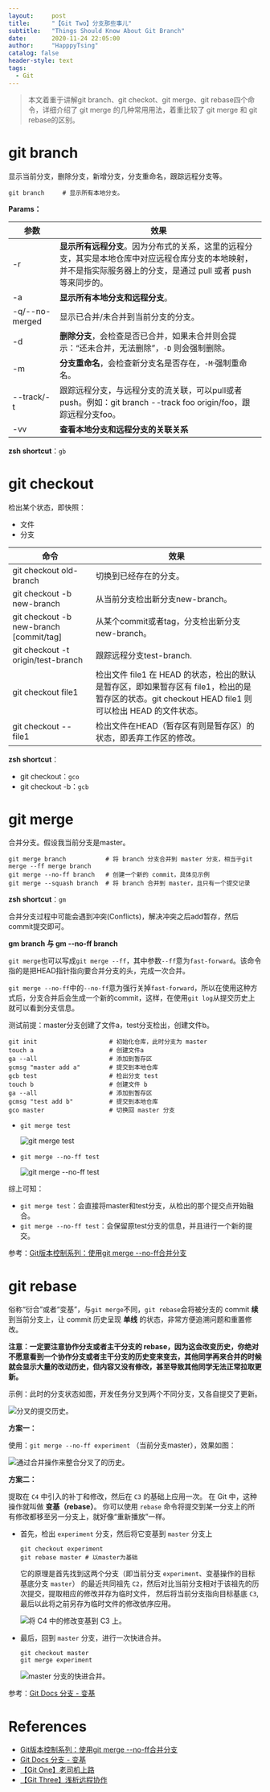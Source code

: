 ```yaml
---
layout:     post
title:      "【Git Two】分支那些事儿"
subtitle:   "Things Should Know About Git Branch"
date:       2020-11-24 22:05:00
author:     "HapppyTsing"
catalog: false
header-style: text
tags:
  - Git
---
```


> 本文着重于讲解git branch、git checkot、git merge、git rebase四个命令，详细介绍了 git merge 的几种常用用法，着重比较了 git merge 和 git rebase的区别。

# git branch

显示当前分支，删除分支，新增分支，分支重命名，跟踪远程分支等。

```shell
git branch     # 显示所有本地分支。 
```

**Params：**

| 参数           | 效果                                                         |
| -------------- | ------------------------------------------------------------ |
| -r             | **显示所有远程分支**。因为分布式的关系，这里的远程分支，其实是本地仓库中对应远程仓库分支的本地映射，并不是指实际服务器上的分支，是通过 pull 或者 push 等来同步的。 |
| -a             | **显示所有本地分支和远程分支**。                             |
| -q/--no-merged | 显示已合并/未合并到当前分支的分支。                          |
| -d             | **删除分支**，会检查是否已合并，如果未合并则会提示：“还未合并，无法删除”，`-D` 则会强制删除。 |
| -m             | **分支重命名**，会检查新分支名是否存在，`-M`·强制重命名。    |
| --track/-t     | 跟踪远程分支，与远程分支的流关联，可以pull或者push。例如：git branch --track foo origin/foo，跟踪远程分支foo。 |
| -vv            | **查看本地分支和远程分支的关联关系**                         |

**zsh shortcut**：`gb`

# git checkout

检出某个状态，即快照：

- 文件
- 分支 

| 命令                                    | 效果                                                         |
| --------------------------------------- | ------------------------------------------------------------ |
|git checkout old-branch|切换到已经存在的分支。|
| git checkout -b new-branch              | 从当前分支检出新分支new-branch。                             |
| git checkout -b new-branch [commit/tag] | 从某个commit或者tag，分支检出新分支new-branch。              |
| git checkout -t origin/test-branch      | 跟踪远程分支test-branch.                                     |
| git checkout file1                      | 检出文件 file1 在 HEAD 的状态，检出的默认是暂存区，即如果暂存区有 file1，检出的是暂存区的状态。git checkout HEAD file1 则可以检出 HEAD 的文件状态。 |
| git checkout -- file1                   | 检出文件在HEAD（暂存区有则是暂存区）的状态，即丢弃工作区的修改。 |

**zsh shortcut**：

- git checkout：`gco`
- git checkout -b：`gcb`

# git merge

合并分支。假设我当前分支是master。 

```shell
git merge branch           # 将 branch 分支合并到 master 分支，相当于git merge --ff merge branch
git merge --no-ff branch   # 创建一个新的 commit，具体见示例
git merge --squash branch  # 将 branch 合并到 master，且只有一个提交记录
```

**zsh shortcut**：`gm`

合并分支过程中可能会遇到冲突(Conflicts)，解决冲突之后add暂存，然后commit提交即可。 

**gm branch 与 gm --no-ff branch**

`git merge`也可以写成`git merge --ff`，其中参数`--ff`意为`fast-forward`。该命令指的是把HEAD指针指向要合并分支的头，完成一次合并。

`git merge --no-ff`中的`--no-ff`意为强行关掉`fast-forward`，所以在使用这种方式后，分支合并后会生成一个新的commit，这样，在使用`git log`从提交历史上就可以看到分支信息。

测试前提：master分支创建了文件a，test分支检出，创建文件b。

```shell
git init                    # 初始化仓库，此时分支为 master
touch a                     # 创建文件a 
ga --all                    # 添加到暂存区
gcmsg "master add a"        # 提交到本地仓库
gcb test                    # 检出分支 test
touch b                     # 创建文件 b
ga --all                    # 添加到暂存区
gcmsg "test add b"          # 提交到本地仓库
gco master                  # 切换回 master 分支
```

- `git merge test`

  ![git merge test](https://github.com/WlqFigureBed/FigureBed-one/raw/master/img/20210915204730.png)

- `git merge --no-ff test`

  ![git merge --no-ff test](https://github.com/WlqFigureBed/FigureBed-one/raw/master/img/20210915204845.png)

综上可知：

- `git merge test`：会直接将master和test分支，从检出的那个提交点开始融合。
- `git merge --no-ff test`：会保留原test分支的信息，并且进行一个新的提交。

参考：[Git版本控制系列：使用git merge --no-ff合并分支](https://blog.csdn.net/wangqingchuan92/article/details/103137960)

# git rebase

俗称“衍合”或者“变基”，与`git merge`不同，`git rebase`会将被分支的 commit **续** 到当前分支上，让 commit 历史呈现 **单线** 的状态，非常方便追溯问题和重置修改。 

**注意：一定要注意协作分支或者主干分支的 rebase，因为这会改变历史，你绝对不愿意看到一个协作分支或者主干分支的历史变来变去，其他同学再来合并的时候就会显示大量的改动历史，但内容又没有修改，甚至导致其他同学无法正常拉取更新。**

示例：此时的分支状态如图，开发任务分叉到两个不同分支，又各自提交了更新。

![分叉的提交历史。](https://github.com/WlqFigureBed/FigureBed-one/raw/master/img/20210915211055.png)

**方案一：**

使用：`git merge --no-ff experiment` （当前分支master），效果如图：

![通过合并操作来整合分叉了的历史。](https://github.com/WlqFigureBed/FigureBed-one/raw/master/img/20210915211058.png)

**方案二：**

提取在 `C4` 中引入的补丁和修改，然后在 `C3` 的基础上应用一次。 在 Git 中，这种操作就叫做 **变基（rebase）**。 你可以使用 `rebase` 命令将提交到某一分支上的所有修改都移至另一分支上，就好像“重新播放”一样。

- 首先，检出 `experiment` 分支，然后将它变基到 `master` 分支上

  ```shell
  git checkout experiment
  git rebase master # 以master为基础
  ```

  它的原理是首先找到这两个分支（即当前分支 `experiment`、变基操作的目标基底分支 `master`） 的最近共同祖先 `C2`，然后对比当前分支相对于该祖先的历次提交，提取相应的修改并存为临时文件， 然后将当前分支指向目标基底 `C3`, 最后以此将之前另存为临时文件的修改依序应用。

  ![将 `C4` 中的修改变基到 `C3` 上。](https://github.com/WlqFigureBed/FigureBed-one/raw/master/img/20210915211103.png)

- 最后，回到 `master` 分支，进行一次快进合并。

  ```shell
  git checkout master
  git merge experiment
  ```

  ![`master` 分支的快进合并。](https://github.com/WlqFigureBed/FigureBed-one/raw/master/img/20210915211107.png)

参考：[Git Docs 分支 - 变基](https://git-scm.com/book/zh/v2/Git-%E5%88%86%E6%94%AF-%E5%8F%98%E5%9F%BA)

# References

- [Git版本控制系列：使用git merge --no-ff合并分支](https://blog.csdn.net/wangqingchuan92/article/details/103137960)
- [Git Docs 分支 - 变基](https://git-scm.com/book/zh/v2/Git-%E5%88%86%E6%94%AF-%E5%8F%98%E5%9F%BA)
- [【Git One】老司机上路](https://leqing.work/2020/11/25/Git-Base/)
- [【Git Three】浅析远程协作](https://leqing.work/2020/11/23/Git-Remote/)

